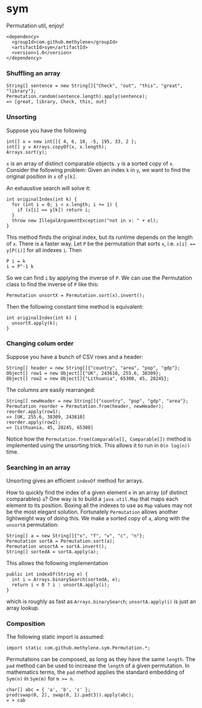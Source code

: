 # sym

Permutation util, enjoy!

    <dependency>
      <groupId>com.github.methylene</groupId>
      <artifactId>sym</artifactId>
      <version>1.0</version>
    </dependency>

### Shuffling an array

    String[] sentence = new String[]{"Check", "out", "this", "great", "library"};
    Permutation.random(sentence.length).apply(sentence);
    => [great, library, Check, this, out]

### Unsorting

Suppose you have the following

    int[] x = new int[]{ 4, 6, 10, -5, 195, 33, 2 };
    int[] y = Arrays.copyOf(x, x.length);
    Arrays.sort(y);

`x` is an array of distinct comparable objects.
`y` is a sorted copy of `x`.
Consider the following problem:
Given an index `k` in `y`, we want to find the original position in `x` of `y[k]`.

An exhaustive search will solve it:

    int originalIndex(int k) {
      for (int i = 0; i < x.length; i += 1) {
        if (x[i] == y[k]) return i;
      }
      throw new IllegalArgumentException("not in x: " + el);
    }


This method finds the original index, but its runtime depends on the length of `x`.
There is a faster way.
Let `P` be the permutation that sorts `x`, i.e. `x[i] == y[P(i)]` for all indexes `i`.
Then

    P i = k
    i = P^-1 k

So we can find `i` by applying the inverse of `P`.
We can use the Permutation class to find the inverse of `P` like this:

    Permutation unsortX = Permutation.sort(x).invert();

Then the following constant time method is equivalent:

    int originalIndex(int k) {
      unsortX.apply(k);
    }

### Changing colum order

Suppose you have a bunch of CSV rows and a header:

    String[] header = new String[]{"country", "area", "pop", "gdp"};
    Object[] row1 = new Object[]{"UK", 243610, 255.6, 38309};
    Object[] row2 = new Object[]{"Lithuania", 65300, 45, 28245};

The columns are easily rearranged:

    String[] newHeader = new String[]{"country", "pop", "gdp", "area"};
    Permutation reorder = Permutation.from(header, newHeader);
    reorder.apply(row1);
    => [UK, 255.6, 38309, 243610]
    reorder.apply(row2);
    => [Lithuania, 45, 28245, 65300]

Notice how the `Permutation.from(Comparable[], Comparable[])` method is implemented using the unsorting trick. 
This allows it to run in `O(n log(n))` time.


### Searching in an array

Unsorting gives an efficient `indexOf` method for arrays.

How to quickly find the index of a given element `e` in an array (of distinct comparables) `a`?
One way is to build a `java.util.Map` that maps each element to its position.
Boxing all the indexes to use as `Map` values may not be the most elegant solution.
Fortunately `Permutation` allows another lightweight way of doing this.
We make a sorted copy of `a`, along with the `unsortA` permutation:

    String[] a = new String[]{"x", "f", "v", "c", "n"};
    Permutation sortA = Permutation.sort(a);
    Permutation unsortA = sortA.invert();
    String[] sortedA = sortA.apply(a);

This allows the following implementation

    public int indexOf(String e) {
      int i = Arrays.binarySearch(sortedA, e);
      return i < 0 ? i : unsortA.apply(i);
    }

which is roughly as fast as `Arrays.binarySearch`; `unsortA.apply(i)` is just an array lookup.

### Composition

The following static import is assumed:

    import static com.github.methylene.sym.Permutation.*;

Permutations can be composed, as long as they have the same `length`.
The `pad` method can be used to increase the `length` of a given permutation.
In mathematics terms, the `pad` method applies the standard embedding of
`Sym(n)` in `Sym(m)` for `m >= n`.

    char[] abc = { 'a', 'b', 'c' };
    prod(swap(0, 2), swap(0, 1).pad(3)).apply(abc);
    = > cab
